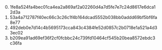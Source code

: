 0. 1fe8a524fa4bec01ca4ea2a869af2a02260d4a7d5fe7e7c24d8617e6dca12d3a
1. 53a4a712787f40ec66c3c26c1f4b164dcad5552b038bb0addd69bf5bf6fa8e77
2. 492deb0e7d14c4b5695173cca843c4384fe52d0857c2b0718e1a521a4d33ec02
3. b209ea91ad69ef36f2cf0fcbbc24c739fd10464cf545b20bea8572ebdc3c36fa